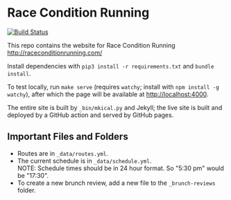 # Race Condition Running

[![Build Status](https://github.com/raceconditionrunning/raceconditionrunning.github.io/actions/workflows/github-pages.yml/badge.svg)](https://github.com/raceconditionrunning/raceconditionrunning.github.io/actions/workflows/github-pages.yml)

This repo contains the website for Race Condition Running
  http://raceconditionrunning.com/

Install dependencies with `pip3 install -r requirements.txt` and
`bundle install`.

To test locally, run `make serve` (requires `watchy`; install with
`npm install -g watchy`), after which the page will be available at
[http://localhost:4000](http://localhost:4000).

The entire site is built by `_bin/mkical.py` and Jekyll; the live site is built
and deployed by a GitHub action and served by GitHub pages.

## Important Files and Folders

- Routes are in `_data/routes.yml`.
- The current schedule is in `_data/schedule.yml`.  
  NOTE: Schedule times should be in 24 hour format. So "5:30 pm" would be
  "17:30".
- To create a new brunch review, add a new file to the `_brunch-reviews` folder.
